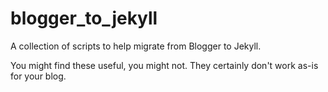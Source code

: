 # blogger_to_jekyll
A collection of scripts to help migrate from Blogger to Jekyll.

You might find these useful, you might not.  They certainly don't work as-is for your blog.

